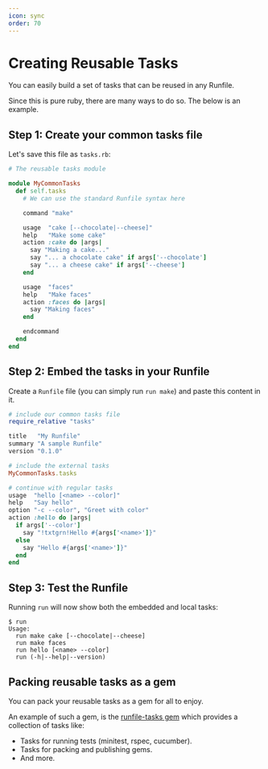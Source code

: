 ```yaml
---
icon: sync
order: 70
---
```


# Creating Reusable Tasks

You can easily build a set of tasks that can be reused in any Runfile.

Since this is pure ruby, there are many ways to do so. The below is an example.

## Step 1: Create your common tasks file

Let's save this file as `tasks.rb`:

```ruby tasks.rb
# The reusable tasks module

module MyCommonTasks
  def self.tasks
    # We can use the standard Runfile syntax here

    command "make"

    usage  "cake [--chocolate|--cheese]"
    help   "Make some cake"
    action :cake do |args|
      say "Making a cake..."
      say "... a chocolate cake" if args['--chocolate']
      say "... a cheese cake" if args['--cheese']
    end

    usage  "faces"
    help   "Make faces"
    action :faces do |args|
      say "Making faces"
    end

    endcommand
  end
end
```

## Step 2: Embed the tasks in your Runfile

Create a `Runfile` file (you can simply run `run make`) and paste this content in it.

```ruby Runfile
# include our common tasks file
require_relative "tasks"

title   "My Runfile"
summary "A sample Runfile"
version "0.1.0"

# include the external tasks
MyCommonTasks.tasks

# continue with regular tasks
usage  "hello [<name> --color]"
help   "Say hello"
option "-c --color", "Greet with color"
action :hello do |args|
  if args['--color']
    say "!txtgrn!Hello #{args['<name>']}"
  else
    say "Hello #{args['<name>']}"
  end
end
```

## Step 3: Test the Runfile

Running `run` will now show both the embedded and local tasks:

```shell
$ run
Usage:
  run make cake [--chocolate|--cheese]
  run make faces
  run hello [<name> --color]
  run (-h|--help|--version)
```

## Packing reusable tasks as a gem

You can pack your reusable tasks as a gem for all to enjoy.

An example of such a gem, is the [runfile-tasks gem](https://github.com/DannyBen/runfile-tasks) which provides a collection of tasks like:

- Tasks for running tests (minitest, rspec, cucumber).
- Tasks for packing and publishing gems.
- And more.
